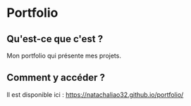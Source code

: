 # Portfolio

## Qu'est-ce que c'est ?

Mon portfolio qui présente mes projets.

## Comment y accéder ?

Il est disponible ici : https://natachaliao32.github.io/portfolio/


